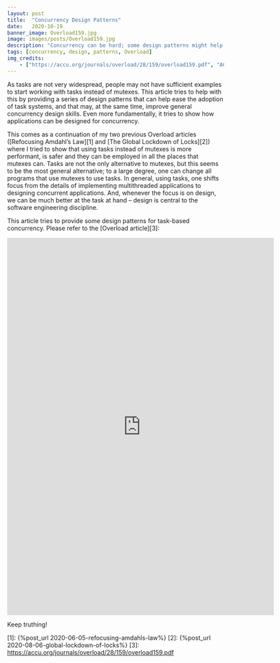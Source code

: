 ```yaml
---
layout: post
title:  "Concurrency Design Patterns"
date:   2020-10-19
banner_image: Overload159.jpg
image: images/posts/Overload159.jpg
description: "Concurrency can be hard; some design patterns might help get more proficient in concurrency design."
tags: [concurrency, design, patterns, Overload]
img_credits:
    - ["https://accu.org/journals/overload/28/159/overload159.pdf", "ACCU", "Overload 159, October 2020", ""]
---
```


As tasks are not very widespread, people may not have sufficient examples to start working with tasks instead of mutexes. This article tries to help with this by providing a series of design patterns that can help ease the adoption of task systems, and that may, at the same time, improve general concurrency design skills. Even more fundamentally, it tries to show how applications can be designed for concurrency.

<!--more-->

This comes as a continuation of my two previous Overload articles ([Refocusing Amdahl’s Law][1] and [The Global Lockdown of Locks][2]) where I tried to show that using tasks instead of mutexes is more performant, is safer and they can be employed in all the places that mutexes can. Tasks are not the only alternative to mutexes, but this seems to be the most general alternative; to a large degree, one can change all programs that use mutexes to use tasks. In general, using tasks, one shifts focus from the details of implementing multithreaded applications to designing concurrent applications. And, whenever the focus is on design, we can be much better at the task at hand – design is central to the software engineering discipline.

This article tries to provide some design patterns for task-based concurrency. Please refer to the [Overload article][3]:

<iframe width="620" height="876.5" src="https://accu.org/journals/overload/28/159/overload159.pdf" frameborder="0"></iframe>

Keep truthing!

[1]:	{%post_url 2020-06-05-refocusing-amdahls-law%}
[2]:	{%post_url 2020-08-06-global-lockdown-of-locks%}
[3]:	https://accu.org/journals/overload/28/159/overload159.pdf